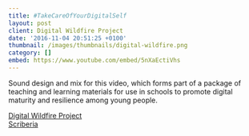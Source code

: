 ```yaml
---
title: #TakeCareOfYourDigitalSelf
layout: post
client: Digital Wildfire Project
date: '2016-11-04 20:51:25 +0100'
thumbnail: /images/thumbnails/digital-wildfire.png
category: []
embed: https://www.youtube.com/embed/5nXaEctiVhs
---
```


Sound design and mix for this video, which forms part of a package of teaching and learning materials for use in schools to promote digital maturity and resilience among young people.

[Digital Wildfire Project](http://digitalwildfire.org/)  
[Scriberia](http://www.scriberia.co.uk/)
